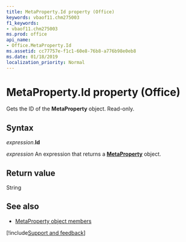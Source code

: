 ```yaml
---
title: MetaProperty.Id property (Office)
keywords: vbaof11.chm275003
f1_keywords:
- vbaof11.chm275003
ms.prod: office
api_name:
- Office.MetaProperty.Id
ms.assetid: cc77757e-f1c1-60e8-76b8-a776b98e0eb8
ms.date: 01/18/2019
localization_priority: Normal
---
```



# MetaProperty.Id property (Office)

Gets the ID of the **MetaProperty** object. Read-only.


## Syntax

_expression_.**Id**

_expression_ An expression that returns a **[MetaProperty](Office.MetaProperty.md)** object.


## Return value

String


## See also

- [MetaProperty object members](overview/Library-Reference/metaproperty-members-office.md)




[!include[Support and feedback](~/includes/feedback-boilerplate.md)]